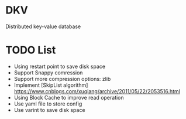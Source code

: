 # DKV

Distributed key-value database

# TODO List

* Using restart point to save disk space
* Support Snappy comression
* Support more compression options: zlib
* Implement [SkipList algorithm] <https://www.cnblogs.com/xuqiang/archive/2011/05/22/2053516.html>
* Using Block Cache to improve read operation
* Use yaml file to store config
* Use varint to save disk space
